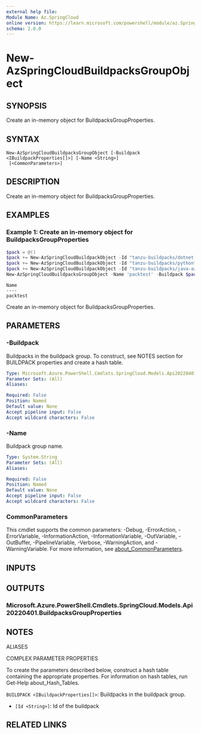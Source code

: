 ```yaml
---
external help file:
Module Name: Az.SpringCloud
online version: https://learn.microsoft.com/powershell/module/az.SpringCloud/new-AzSpringCloudBuildpacksGroupObject
schema: 2.0.0
---
```


# New-AzSpringCloudBuildpacksGroupObject

## SYNOPSIS
Create an in-memory object for BuildpacksGroupProperties.

## SYNTAX

```
New-AzSpringCloudBuildpacksGroupObject [-Buildpack <IBuildpackProperties[]>] [-Name <String>]
 [<CommonParameters>]
```

## DESCRIPTION
Create an in-memory object for BuildpacksGroupProperties.

## EXAMPLES

### Example 1: Create an in-memory object for BuildpacksGroupProperties
```powershell
$pack = @()
$pack += New-AzSpringCloudBuildpackObject -Id "tanzu-buildpacks/dotnet-core"
$pack += New-AzSpringCloudBuildpackObject -Id "tanzu-buildpacks/python"
$pack += New-AzSpringCloudBuildpackObject -Id "tanzu-buildpacks/java-azure"
New-AzSpringCloudBuildpacksGroupObject -Name 'packtest' -Buildpack $pack
```

```output
Name
----
packtest
```

Create an in-memory object for BuildpacksGroupProperties.

## PARAMETERS

### -Buildpack
Buildpacks in the buildpack group.
To construct, see NOTES section for BUILDPACK properties and create a hash table.

```yaml
Type: Microsoft.Azure.PowerShell.Cmdlets.SpringCloud.Models.Api20220401.IBuildpackProperties[]
Parameter Sets: (All)
Aliases:

Required: False
Position: Named
Default value: None
Accept pipeline input: False
Accept wildcard characters: False
```

### -Name
Buildpack group name.

```yaml
Type: System.String
Parameter Sets: (All)
Aliases:

Required: False
Position: Named
Default value: None
Accept pipeline input: False
Accept wildcard characters: False
```

### CommonParameters
This cmdlet supports the common parameters: -Debug, -ErrorAction, -ErrorVariable, -InformationAction, -InformationVariable, -OutVariable, -OutBuffer, -PipelineVariable, -Verbose, -WarningAction, and -WarningVariable. For more information, see [about_CommonParameters](http://go.microsoft.com/fwlink/?LinkID=113216).

## INPUTS

## OUTPUTS

### Microsoft.Azure.PowerShell.Cmdlets.SpringCloud.Models.Api20220401.BuildpacksGroupProperties

## NOTES

ALIASES

COMPLEX PARAMETER PROPERTIES

To create the parameters described below, construct a hash table containing the appropriate properties. For information on hash tables, run Get-Help about_Hash_Tables.


`BUILDPACK <IBuildpackProperties[]>`: Buildpacks in the buildpack group.
  - `[Id <String>]`: Id of the buildpack

## RELATED LINKS

